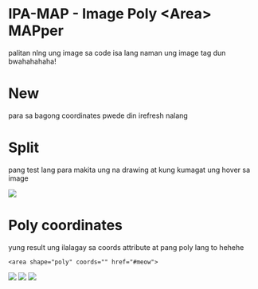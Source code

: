 # IPA-MAP - Image Poly &lt;Area&gt; MAPper

palitan nlng ung image sa code isa lang naman ung image tag dun bwahahahaha!

# New

para sa bagong coordinates pwede din irefresh nalang

# Split

pang test lang para makita ung na drawing at kung kumagat ung hover sa image
	
<img src="https://raw.githubusercontent.com/theykneel/IPA-MAP/master/screenshots/split.png">

# Poly coordinates

yung result ung ilalagay sa coords attribute at pang poly lang to hehehe
	
	<area shape="poly" coords="" href="#meow">

<img src="https://raw.githubusercontent.com/theykneel/IPA-MAP/master/screenshots/select-coord-example.png">
<img src="https://raw.githubusercontent.com/theykneel/IPA-MAP/master/screenshots/poly-coord-result.png">
<img src="https://raw.githubusercontent.com/theykneel/IPA-MAP/master/screenshots/map-area-tag.png">
